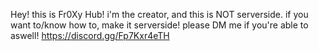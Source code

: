 Hey! this is Fr0Xy Hub! i'm the creator, and this is NOT serverside. if you want to/know how to, make it serverside! please DM me if you're able to aswell!
https://discord.gg/Fp7Kxr4eTH
